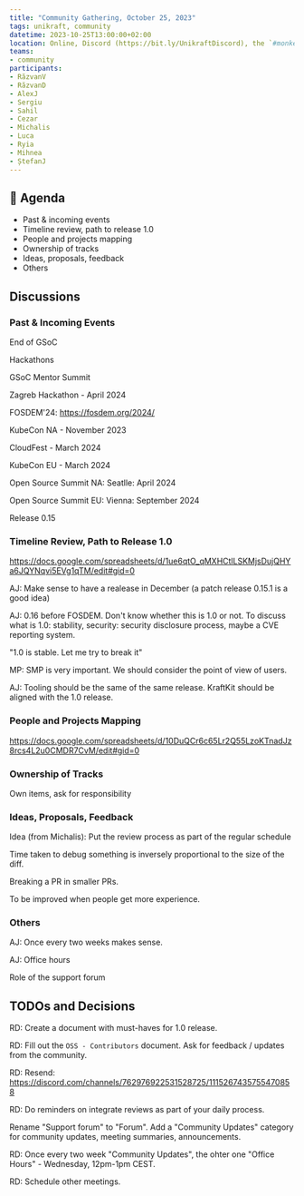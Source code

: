 ```yaml
---
title: "Community Gathering, October 25, 2023"
tags: unikraft, community
datetime: 2023-10-25T13:00:00+02:00
location: Online, Discord (https://bit.ly/UnikraftDiscord), the `#monkey-business` voice channel
teams:
- community
participants:
- RăzvanV
- RăzvanD
- AlexJ
- Sergiu
- Sahil
- Cezar
- Michalis
- Luca
- Ryia
- Mihnea
- ȘtefanJ
---
```


## :dart: Agenda

- Past & incoming events
- Timeline review, path to release 1.0
- People and projects mapping
- Ownership of tracks
- Ideas, proposals, feedback
- Others

## Discussions

### Past & Incoming Events

End of GSoC

Hackathons

GSoC Mentor Summit

Zagreb Hackathon - April 2024


FOSDEM'24: https://fosdem.org/2024/


KubeCon NA - November 2023

CloudFest - March 2024

KubeCon EU - March 2024


Open Source Summit NA: Seatlle: April 2024

Open Source Summit EU: Vienna: September 2024


Release 0.15

### Timeline Review, Path to Release 1.0

https://docs.google.com/spreadsheets/d/1ue6qtO_qMXHCtlLSKMjsDujQHYa6JQYNqvi5EVg1qTM/edit#gid=0

AJ: Make sense to have a realease in December (a patch release 0.15.1 is a good idea)

AJ: 0.16 before FOSDEM.
Don't know whether this is 1.0 or not.
To discuss what is 1.0: stability, security: security disclosure process, maybe a CVE reporting system.

"1.0 is stable. Let me try to break it"

MP: SMP is very important.
We should consider the point of view of users.

AJ: Tooling should be the same of the same release.
KraftKit should be aligned with the 1.0 release.

### People and Projects Mapping

https://docs.google.com/spreadsheets/d/10DuQCr6c65Lr2Q55LzoKTnadJz8rcs4L2u0CMDR7CvM/edit#gid=0

### Ownership of Tracks

Own items, ask for responsibility

### Ideas, Proposals, Feedback

Idea (from Michalis): Put the review process as part of the regular schedule

Time taken to debug something is inversely proportional to the size of the diff.

Breaking a PR in smaller PRs.

To be improved when people get more experience.

### Others

AJ: Once every two weeks makes sense.

AJ: Office hours

Role of the support forum

## TODOs and Decisions

RD: Create a document with must-haves for 1.0 release.

RD: Fill out the `OSS - Contributors` document.
Ask for feedback / updates from the community.

RD: Resend: https://discord.com/channels/762976922531528725/1115267435755470858

RD: Do reminders on integrate reviews as part of your daily process.

Rename "Support forum" to "Forum".
Add a "Community Updates" category for community updates, meeting summaries, announcements.

RD: Once every two week "Community Updates", the ohter one "Office Hours" - Wednesday, 12pm-1pm CEST.

RD: Schedule other meetings.
